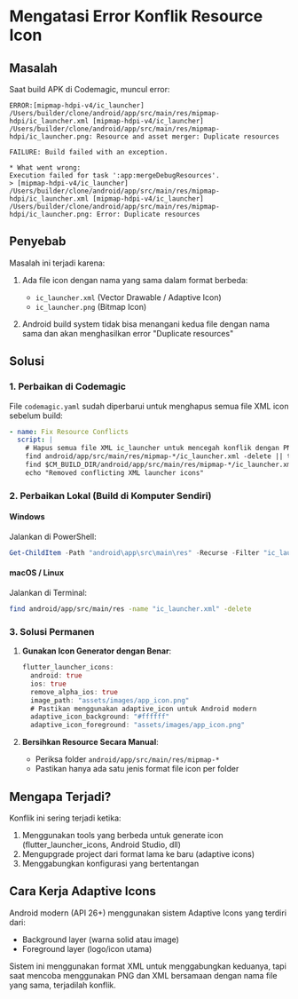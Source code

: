 # Mengatasi Error Konflik Resource Icon

## Masalah

Saat build APK di Codemagic, muncul error:

```
ERROR:[mipmap-hdpi-v4/ic_launcher] /Users/builder/clone/android/app/src/main/res/mipmap-hdpi/ic_launcher.xml [mipmap-hdpi-v4/ic_launcher] /Users/builder/clone/android/app/src/main/res/mipmap-hdpi/ic_launcher.png: Resource and asset merger: Duplicate resources

FAILURE: Build failed with an exception.

* What went wrong:
Execution failed for task ':app:mergeDebugResources'.
> [mipmap-hdpi-v4/ic_launcher] /Users/builder/clone/android/app/src/main/res/mipmap-hdpi/ic_launcher.xml [mipmap-hdpi-v4/ic_launcher] /Users/builder/clone/android/app/src/main/res/mipmap-hdpi/ic_launcher.png: Error: Duplicate resources
```

## Penyebab

Masalah ini terjadi karena:

1. Ada file icon dengan nama yang sama dalam format berbeda:
   - `ic_launcher.xml` (Vector Drawable / Adaptive Icon)
   - `ic_launcher.png` (Bitmap Icon)

2. Android build system tidak bisa menangani kedua file dengan nama sama dan akan menghasilkan error "Duplicate resources"

## Solusi

### 1. Perbaikan di Codemagic

File `codemagic.yaml` sudah diperbarui untuk menghapus semua file XML icon sebelum build:

```yaml
- name: Fix Resource Conflicts
  script: |
    # Hapus semua file XML ic_launcher untuk mencegah konflik dengan PNG
    find android/app/src/main/res/mipmap-*/ic_launcher.xml -delete || true
    find $CM_BUILD_DIR/android/app/src/main/res/mipmap-*/ic_launcher.xml -delete || true
    echo "Removed conflicting XML launcher icons"
```

### 2. Perbaikan Lokal (Build di Komputer Sendiri)

#### Windows

Jalankan di PowerShell:

```powershell
Get-ChildItem -Path "android\app\src\main\res" -Recurse -Filter "ic_launcher.xml" | Remove-Item -Force
```

#### macOS / Linux

Jalankan di Terminal:

```bash
find android/app/src/main/res -name "ic_launcher.xml" -delete
```

### 3. Solusi Permanen

1. **Gunakan Icon Generator dengan Benar**:
   
   ```dart
   flutter_launcher_icons:
     android: true
     ios: true
     remove_alpha_ios: true
     image_path: "assets/images/app_icon.png"
     # Pastikan menggunakan adaptive_icon untuk Android modern
     adaptive_icon_background: "#ffffff"
     adaptive_icon_foreground: "assets/images/app_icon.png"
   ```

2. **Bersihkan Resource Secara Manual**:
   - Periksa folder `android/app/src/main/res/mipmap-*`
   - Pastikan hanya ada satu jenis format file icon per folder

## Mengapa Terjadi?

Konflik ini sering terjadi ketika:

1. Menggunakan tools yang berbeda untuk generate icon (flutter_launcher_icons, Android Studio, dll)
2. Mengupgrade project dari format lama ke baru (adaptive icons)
3. Menggabungkan konfigurasi yang bertentangan

## Cara Kerja Adaptive Icons

Android modern (API 26+) menggunakan sistem Adaptive Icons yang terdiri dari:
- Background layer (warna solid atau image)
- Foreground layer (logo/icon utama)

Sistem ini menggunakan format XML untuk menggabungkan keduanya, tapi saat mencoba menggunakan PNG dan XML bersamaan dengan nama file yang sama, terjadilah konflik. 